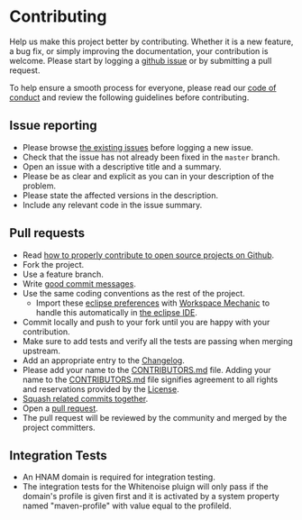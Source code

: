 # Contributing

Help us make this project better by contributing. Whether it is a new feature, a bug fix, or simply improving the documentation, your contribution is welcome. 
Please start by logging a [github issue][1] or by submitting a pull request.

To help ensure a smooth process for everyone, please read our [code of conduct][9] and review the following guidelines before contributing.


## Issue reporting

* Please browse [the existing issues][1] before logging a new issue.
* Check that the issue has not already been fixed in the `master` branch.
* Open an issue with a descriptive title and a summary.
* Please be as clear and explicit as you can in your description of the problem.
* Please state the affected versions in the description.
* Include any relevant code in the issue summary.

## Pull requests

* Read [how to properly contribute to open source projects on Github][2].
* Fork the project.
* Use a feature branch.
* Write [good commit messages][3].
* Use the same coding conventions as the rest of the project. 
  * Import these [eclipse preferences][eclipse_preferences] with [Workspace Mechanic][workspace_mechanic] to handle this automatically in [the eclipse IDE][eclipse].
* Commit locally and push to your fork until you are happy with your contribution.
* Make sure to add tests and verify all the tests are passing when merging upstream.
* Add an appropriate entry to the [Changelog][4].
* Please add your name to the [CONTRIBUTORS.md][8] file. Adding your name to the [CONTRIBUTORS.md][8] file signifies agreement to all rights and reservations provided by the [License][5].
* [Squash related commits together][6].
* Open a [pull request][7].
* The pull request will be reviewed by the community and merged by the project committers.

## Integration Tests
* An HNAM domain is required for integration testing.
* The integration tests for the Whitenoise pluign will only pass if the domain's profile is given first and it is activated by a system property named "maven-profile" with value equal to the profileId.

[eclipse]: https://eclipse.org
[eclipse_preferences]: ./ecosystem/eclipse/workspace_mechanic
[workspace_mechanic]: https://code.google.com/archive/a/eclipselabs.org/p/workspacemechanic 
[1]: https://github.com/cerner/ccl-testing/issues
[2]: http://gun.io/blog/how-to-github-fork-branch-and-pull-request
[3]: http://tbaggery.com/2008/04/19/a-note-about-git-commit-messages.html
[4]: ./CHANGELOG.md
[5]: ./LICENSE.txt
[6]: http://gitready.com/advanced/2009/02/10/squashing-commits-with-rebase.html
[7]: https://help.github.com/articles/using-pull-requests
[8]: ./CONTRIBUTORS.md
[9]: ./CODE_OF_CONDUCT.md
